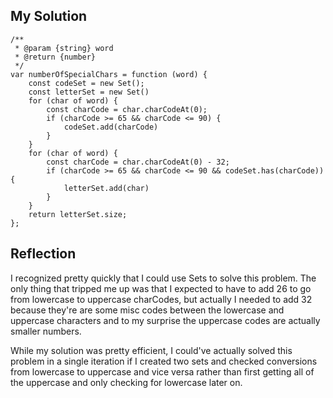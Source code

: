 ## My Solution

```
/**
 * @param {string} word
 * @return {number}
 */
var numberOfSpecialChars = function (word) {
    const codeSet = new Set();
    const letterSet = new Set()
    for (char of word) {
        const charCode = char.charCodeAt(0);
        if (charCode >= 65 && charCode <= 90) {
            codeSet.add(charCode)
        }
    }
    for (char of word) {
        const charCode = char.charCodeAt(0) - 32;
        if (charCode >= 65 && charCode <= 90 && codeSet.has(charCode)) {
            letterSet.add(char)
        }
    }
    return letterSet.size;
};
```

## Reflection

I recognized pretty quickly that I could use Sets to solve this problem. The only thing that tripped me up was that I expected to have to add 26 to go from lowercase to uppercase charCodes, but actually I needed to add 32 because they're are some misc codes between the lowercase and uppercase characters and to my surprise the uppercase codes are actually smaller numbers.

While my solution was pretty efficient, I could've actually solved this problem in a single iteration if I created two sets and checked conversions from lowercase to uppercase and vice versa rather than first getting all of the uppercase and only checking for lowercase later on.
